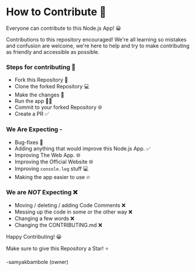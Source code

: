 # How to Contribute 🌈

Everyone can contribute to this Node.js App! 😀

Contributions to this repository encouraged! We're all learning so mistakes and confusion are welcome, we're here to help and try to make contributing as friendly and accessible as possible. 

### Steps for contributing 🌈

- Fork this Repository 🍴
- Clone the forked Repository 💻
- Make the changes 🧺
- Run the app 🏃‍♂️
- Commit to your forked Repository 🌐
- Create a PR ✅

### We Are Expecting - 

- Bug-fixes 🐞
- Adding anything that would improve this Node.js App. ✅
- Improving The Web App. 🌐
- Improving the Official Website 🌐
- Improving `console.log` stuff 💻
- Making the app easier to use 🔥

### We are *NOT* Expecting ❌

- Moving / deleting / adding Code Comments ❌
- Messing up the code in some or the other way ❌
- Changing a few words ❌
- Changing the CONTRIBUTING.md ❌

Happy Contributing! 😀

Make sure to give this Repository a Star! ⭐

-samyakbambole (owner)
